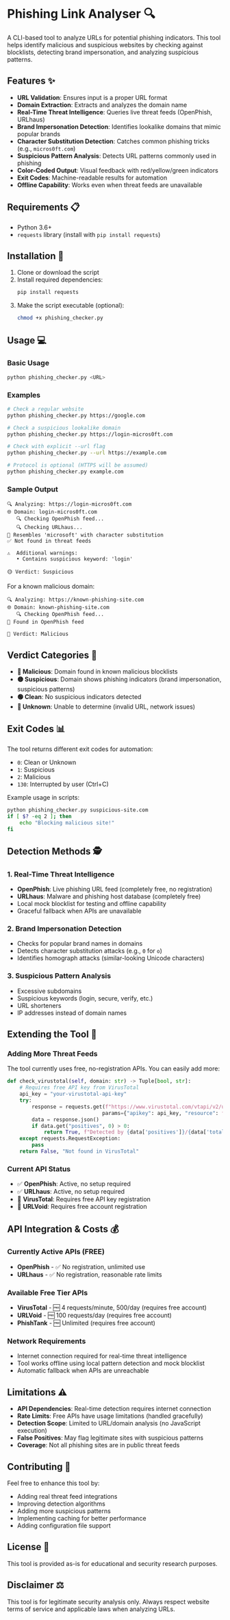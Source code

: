 # Phishing Link Analyser 🔍

A CLI-based tool to analyze URLs for potential phishing indicators. This tool helps identify malicious and suspicious websites by checking against blocklists, detecting brand impersonation, and analyzing suspicious patterns.

## Features ✨

- **URL Validation**: Ensures input is a proper URL format
- **Domain Extraction**: Extracts and analyzes the domain name
- **Real-Time Threat Intelligence**: Queries live threat feeds (OpenPhish, URLhaus)
- **Brand Impersonation Detection**: Identifies lookalike domains that mimic popular brands
- **Character Substitution Detection**: Catches common phishing tricks (e.g., `micros0ft.com`)
- **Suspicious Pattern Analysis**: Detects URL patterns commonly used in phishing
- **Color-Coded Output**: Visual feedback with red/yellow/green indicators
- **Exit Codes**: Machine-readable results for automation
- **Offline Capability**: Works even when threat feeds are unavailable

## Requirements 📋

- Python 3.6+
- `requests` library (install with `pip install requests`)

## Installation 🚀

1. Clone or download the script
2. Install required dependencies:
   ```bash
   pip install requests
   ```
3. Make the script executable (optional):
   ```bash
   chmod +x phishing_checker.py
   ```

## Usage 💻

### Basic Usage

```bash
python phishing_checker.py <URL>
```

### Examples

```bash
# Check a regular website
python phishing_checker.py https://google.com

# Check a suspicious lookalike domain
python phishing_checker.py https://login-micros0ft.com

# Check with explicit --url flag
python phishing_checker.py --url https://example.com

# Protocol is optional (HTTPS will be assumed)
python phishing_checker.py example.com
```

### Sample Output

```
🔍 Analyzing: https://login-micros0ft.com
🌐 Domain: login-micros0ft.com
   🔍 Checking OpenPhish feed...
   🔍 Checking URLhaus...
🚨 Resembles 'microsoft' with character substitution
✅ Not found in threat feeds

⚠️  Additional warnings:
   • Contains suspicious keyword: 'login'

🟡 Verdict: Suspicious
```

For a known malicious domain:
```
🔍 Analyzing: https://known-phishing-site.com
🌐 Domain: known-phishing-site.com
   🔍 Checking OpenPhish feed...
🚨 Found in OpenPhish feed

🔴 Verdict: Malicious
```

## Verdict Categories 🚦

- **🔴 Malicious**: Domain found in known malicious blocklists
- **🟡 Suspicious**: Domain shows phishing indicators (brand impersonation, suspicious patterns)
- **🟢 Clean**: No suspicious indicators detected
- **🔵 Unknown**: Unable to determine (invalid URL, network issues)

## Exit Codes 📊

The tool returns different exit codes for automation:

- `0`: Clean or Unknown
- `1`: Suspicious
- `2`: Malicious
- `130`: Interrupted by user (Ctrl+C)

Example usage in scripts:
```bash
python phishing_checker.py suspicious-site.com
if [ $? -eq 2 ]; then
    echo "Blocking malicious site!"
fi
```

## Detection Methods 🕵️

### 1. Real-Time Threat Intelligence
- **OpenPhish**: Live phishing URL feed (completely free, no registration)
- **URLhaus**: Malware and phishing host database (completely free)
- Local mock blocklist for testing and offline capability
- Graceful fallback when APIs are unavailable

### 2. Brand Impersonation Detection
- Checks for popular brand names in domains
- Detects character substitution attacks (e.g., `0` for `o`)
- Identifies homograph attacks (similar-looking Unicode characters)

### 3. Suspicious Pattern Analysis
- Excessive subdomains
- Suspicious keywords (login, secure, verify, etc.)
- URL shorteners
- IP addresses instead of domain names

## Extending the Tool 🔧

### Adding More Threat Feeds

The tool currently uses free, no-registration APIs. You can easily add more:

```python
def check_virustotal(self, domain: str) -> Tuple[bool, str]:
    # Requires free API key from VirusTotal
    api_key = "your-virustotal-api-key"
    try:
        response = requests.get(f"https://www.virustotal.com/vtapi/v2/url/report", 
                               params={"apikey": api_key, "resource": f"http://{domain}"})
        data = response.json()
        if data.get("positives", 0) > 0:
            return True, f"Detected by {data['positives']}/{data['total']} scanners"
    except requests.RequestException:
        pass
    return False, "Not found in VirusTotal"
```

### Current API Status
- ✅ **OpenPhish**: Active, no setup required
- ✅ **URLhaus**: Active, no setup required  
- 🔧 **VirusTotal**: Requires free API key registration
- 🔧 **URLVoid**: Requires free account registration

## API Integration & Costs 💰

### Currently Active APIs (FREE)
- **OpenPhish** - ✅ No registration, unlimited use
- **URLhaus** - ✅ No registration, reasonable rate limits

### Available Free Tier APIs
- **VirusTotal** - 🆓 4 requests/minute, 500/day (requires free account)
- **URLVoid** - 🆓 100 requests/day (requires free account)
- **PhishTank** - 🆓 Unlimited (requires free account)

### Network Requirements
- Internet connection required for real-time threat intelligence
- Tool works offline using local pattern detection and mock blocklist
- Automatic fallback when APIs are unreachable

## Limitations ⚠️

- **API Dependencies**: Real-time detection requires internet connection
- **Rate Limits**: Free APIs have usage limitations (handled gracefully)
- **Detection Scope**: Limited to URL/domain analysis (no JavaScript execution)
- **False Positives**: May flag legitimate sites with suspicious patterns
- **Coverage**: Not all phishing sites are in public threat feeds

## Contributing 🤝

Feel free to enhance this tool by:
- Adding real threat feed integrations
- Improving detection algorithms
- Adding more suspicious patterns
- Implementing caching for better performance
- Adding configuration file support

## License 📄

This tool is provided as-is for educational and security research purposes.

## Disclaimer ⚖️

This tool is for legitimate security analysis only. Always respect website terms of service and applicable laws when analyzing URLs.
